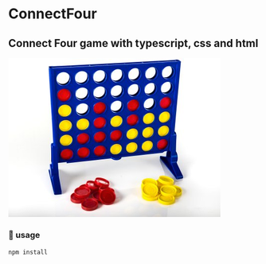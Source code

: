 # ConnectFour
## Connect Four game with typescript, css and html 
![](img/connect.jpg)
### :pushpin: usage
```bash
npm install
```

